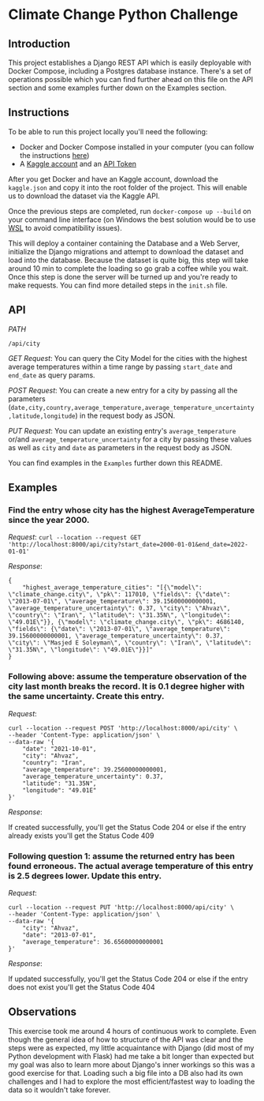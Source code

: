 # Climate Change Python Challenge

## Introduction

This project establishes a Django REST API which is easily deployable with Docker Compose, including a Postgres database instance.
There's a set of operations possible which you can find further ahead on this file on the API section and some examples further down on the Examples section.

## Instructions

To be able to run this project locally you'll need the following:

-   Docker and Docker Compose installed in your computer (you can follow the instructions [here](https://docs.docker.com/get-docker/))
-   A [Kaggle account](https://www.kaggle.com/) and an [API Token](https://github.com/Kaggle/kaggle-api#api-credentials)

After you get Docker and have an Kaggle account, download the `kaggle.json` and copy it into the root folder of the project. This will enable us to download the dataset via the Kaggle API.

Once the previous steps are completed, run `docker-compose up --build` on your command line interface (on Windows the best solution would be to use [WSL](https://docs.microsoft.com/en-us/windows/wsl/install) to avoid compatibility issues).

This will deploy a container containing the Database and a Web Server, initialize the Django migrations and attempt to download the dataset and load into the database.
Because the dataset is quite big, this step will take around 10 min to complete the loading so go grab a coffee while you wait.
Once this step is done the server will be turned up and you're ready to make requests.
You can find more detailed steps in the `init.sh` file.

## API

_PATH_

`/api/city`

_GET Request_:
You can query the City Model for the cities with the highest average temperatures within a time range by passing `start_date` and `end_date` as query params.

_POST Request_:
You can create a new entry for a city by passing all the parameters (`date,city,country,average_temperature,average_temperature_uncertainty,latitude,longitude`) in the request body as JSON.

_PUT Request_:
You can update an existing entry's `average_temperature` or/and `average_temperature_uncertainty` for a city by passing these values as well as `city` and `date` as parameters in the request body as JSON.

You can find examples in the `Examples` further down this README.

## Examples

### Find the entry whose city has the highest AverageTemperature since the year 2000.

_Request_:
`curl --location --request GET 'http://localhost:8000/api/city?start_date=2000-01-01&end_date=2022-01-01'`

_Response_:

```
{
    "highest_average_temperature_cities": "[{\"model\": \"climate_change.city\", \"pk\": 117010, \"fields\": {\"date\": \"2013-07-01\", \"average_temperature\": 39.15600000000001, \"average_temperature_uncertainty\": 0.37, \"city\": \"Ahvaz\", \"country\": \"Iran\", \"latitude\": \"31.35N\", \"longitude\": \"49.01E\"}}, {\"model\": \"climate_change.city\", \"pk\": 4686140, \"fields\": {\"date\": \"2013-07-01\", \"average_temperature\": 39.15600000000001, \"average_temperature_uncertainty\": 0.37, \"city\": \"Masjed E Soleyman\", \"country\": \"Iran\", \"latitude\": \"31.35N\", \"longitude\": \"49.01E\"}}]"
}
```

### Following above: assume the temperature observation of the city last month breaks the record. It is 0.1 degree higher with the same uncertainty. Create this entry.

_Request_:

```
curl --location --request POST 'http://localhost:8000/api/city' \
--header 'Content-Type: application/json' \
--data-raw '{
    "date": "2021-10-01",
    "city": "Ahvaz",
    "country": "Iran",
    "average_temperature": 39.25600000000001,
    "average_temperature_uncertainty": 0.37,
    "latitude": "31.35N",
    "longitude": "49.01E"
}'
```

_Response_:

If created successfully, you'll get the Status Code 204 or else if the entry already exists you'll get the Status Code 409

### Following question 1: assume the returned entry has been found erroneous. The actual average temperature of this entry is 2.5 degrees lower. Update this entry.

_Request_:

```
curl --location --request PUT 'http://localhost:8000/api/city' \
--header 'Content-Type: application/json' \
--data-raw '{
    "city": "Ahvaz",
    "date": "2013-07-01",
    "average_temperature": 36.65600000000001
}'
```

_Response_:

If updated successfully, you'll get the Status Code 204 or else if the entry does not exist you'll get the Status Code 404

## Observations

This exercise took me around 4 hours of continuous work to complete.
Even though the general idea of how to structure of the API was clear and the steps were as expected, my little acquaintance with Django (did most of my Python development with Flask) had me take a bit longer than expected but my goal was also to learn more about Django's inner workings so this was a good exercise for that.
Loading such a big file into a DB also had its own challenges and I had to explore the most efficient/fastest way to loading the data so it wouldn't take forever.
